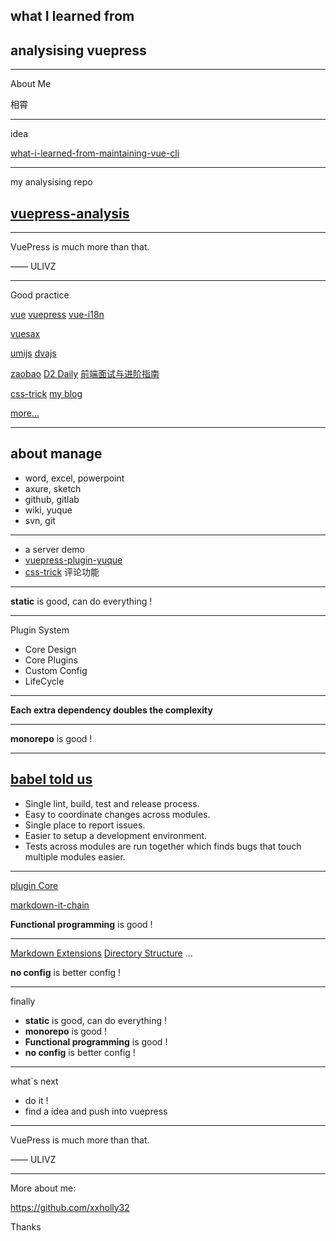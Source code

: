 <!-- title: what-i-learned-from-analysis-vuepress-->

## what I learned from

## analysising vuepress

---

<top>About Me</top>

相霄

---

<top>idea</top>

[what-i-learned-from-maintaining-vue-cli](https://img.w3ctech.com/What-I-Learned-from-Maintaining-Vue-CLI.pdf)

---

<top>my analysising repo</top>

## [vuepress-analysis](https://xxholly32.github.io/vuepress-analysis/)

---

VuePress is much more than that.

—— ULIVZ

---

<top>Good practice</top>

[vue](https://cn.vuejs.org/) [vuepress](https://v1.vuepress.vuejs.org/zh/) [vue-i18n](https://kazupon.github.io/vue-i18n/)

[vuesax](https://lusaxweb.github.io/vuesax/)

[umijs](https://umijs.org/) [dvajs](https://dvajs.com/)

[zaobao](https://wubaiqing.github.io/zaobao/) [D2 Daily](https://daily.fairyever.com/) [前端面试与进阶指南](https://www.cxymsg.com/)

[css-trick](https://qishaoxuan.github.io/css_tricks/) [my blog](https://xxholly32.github.io/Blog/)

[more...](https://github.com/ulivz/awesome-vuepress#open-source)

---

## about manage

- word, excel, powerpoint
- axure, sketch
- github, gitlab
- wiki, yuque
- svn, git

---

- a server demo
- [vuepress-plugin-yuque](https://github.com/ulivz/vuepress-plugin-yuque)
- [css-trick](https://qishaoxuan.github.io/css_tricks/) 评论功能

---

**static** is good, can do everything !

---

<top>Plugin System</top>

- Core Design
- Core Plugins
- Custom Config
- LifeCycle

---

**Each extra dependency doubles the complexity**

---

**monorepo** is good !

---

<!-- style: font-size:36px; -->

## [babel told us](https://github.com/babel/babel/blob/master/doc/design/monorepo.md)

- Single lint, build, test and release process.
- Easy to coordinate changes across modules.
- Single place to report issues.
- Easier to setup a development environment.
- Tests across modules are run together which finds bugs that touch multiple modules easier.

---

[plugin Core](https://xxholly32.github.io/vuepress-analysis/plugin/pluginAPI.html#plugin-底层设计)

[markdown-it-chain](https://github.com/ulivz/markdown-it-chain)

**Functional programming** is good !

---

[Markdown Extensions](https://v1.vuepress.vuejs.org/guide/markdown.html) [Directory Structure](https://v1.vuepress.vuejs.org/guide/directory-structure.html#directory-structure) ...

**no config** is better config !

---

<top>finally</top>

- **static** is good, can do everything !
- **monorepo** is good !
- **Functional programming** is good !
- **no config** is better config !

---

<top>what`s next</top>

- do it !
- find a idea and push into vuepress

---

VuePress is much more than that.

—— ULIVZ

---

More about me:

https://github.com/xxholly32

Thanks
